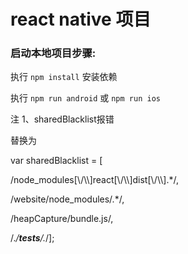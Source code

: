 # react native 项目

### 启动本地项目步骤:

执行 `npm install` 安装依赖

执行 `npm run android` 或 `npm run ios`

注
1、sharedBlacklist报错

替换为

var sharedBlacklist = [

/node_modules[\\/\\\\]react[\\/\\\\]dist[\\/\\\\].*/,

/website\/node_modules\/.*/,

/heapCapture\/bundle\.js/,

/.*\/__tests__\/.*/];
